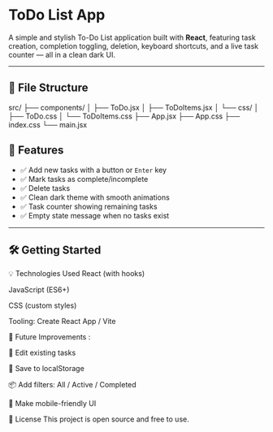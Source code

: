 # ToDo List App

A simple and stylish To-Do List application built with **React**, featuring task creation, completion toggling, deletion, keyboard shortcuts, and a live task counter — all in a clean dark UI.

---

## 📁 File Structure

src/
├── components/
│ ├── ToDo.jsx
│ ├── ToDoItems.jsx
│ └── css/
│ ├── ToDo.css
│ └── ToDoItems.css
├── App.jsx
├── App.css
├── index.css
└── main.jsx



## 🚀 Features

- ✅ Add new tasks with a button or `Enter` key
- ✅ Mark tasks as complete/incomplete
- ✅ Delete tasks
- ✅ Clean dark theme with smooth animations
- ✅ Task counter showing remaining tasks
- ✅ Empty state message when no tasks exist

---

## 🛠️ Getting Started

💡 Technologies Used
React (with hooks)

JavaScript (ES6+)

CSS (custom styles)

Tooling: Create React App / Vite

🧩 Future Improvements :

📝 Edit existing tasks

💾 Save to localStorage

📦 Add filters: All / Active / Completed

📱 Make mobile-friendly UI

📄 License
This project is open source and free to use.
